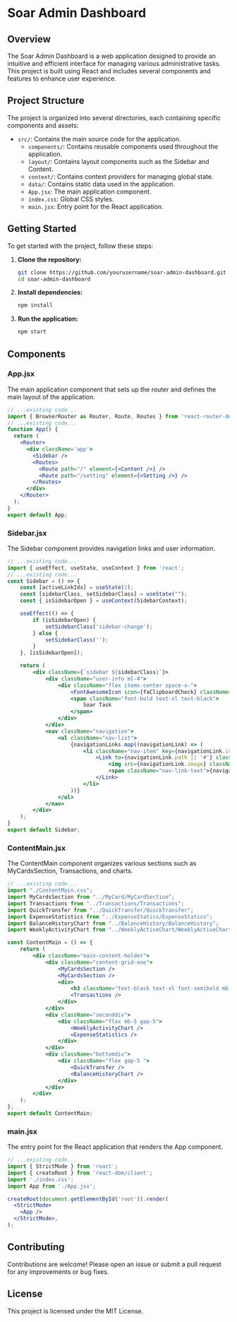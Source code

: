 # Soar Admin Dashboard

## Overview
The Soar Admin Dashboard is a web application designed to provide an intuitive and efficient interface for managing various administrative tasks. This project is built using React and includes several components and features to enhance user experience.

## Project Structure
The project is organized into several directories, each containing specific components and assets:

- `src/`: Contains the main source code for the application.
  - `components/`: Contains reusable components used throughout the application.
  - `layout/`: Contains layout components such as the Sidebar and Content.
  - `context/`: Contains context providers for managing global state.
  - `data/`: Contains static data used in the application.
  - `App.jsx`: The main application component.
  - `index.css`: Global CSS styles.
  - `main.jsx`: Entry point for the React application.

## Getting Started
To get started with the project, follow these steps:

1. **Clone the repository:**
   ```bash
   git clone https://github.com/yourusername/soar-admin-dashboard.git
   cd soar-admin-dashboard
   ```

2. **Install dependencies:**
   ```bash
   npm install
   ```

3. **Run the application:**
   ```bash
   npm start
   ```

## Components

### App.jsx
The main application component that sets up the router and defines the main layout of the application.
```jsx
// ...existing code...
import { BrowserRouter as Router, Route, Routes } from 'react-router-dom';
// ...existing code...
function App() {
  return (
    <Router>
      <div className='app'>
        <Sidebar />
        <Routes>
          <Route path="/" element={<Content />} />
          <Route path="/setting" element={<Setting />} />
        </Routes>
      </div>
    </Router>
  );
}
export default App;
```

### Sidebar.jsx
The Sidebar component provides navigation links and user information.
```jsx
// ...existing code...
import { useEffect, useState, useContext } from 'react';
// ...existing code...
const Sidebar = () => {
    const [activeLinkIdx] = useState(1);
    const [sidebarClass, setSidebarClass] = useState("");
    const { isSidebarOpen } = useContext(SidebarContext);

    useEffect(() => {
        if (isSidebarOpen) {
            setSidebarClass('sidebar-change');
        } else {
            setSidebarClass('');
        }
    }, [isSidebarOpen]);

    return (
        <div className={`sidebar ${sidebarClass}`}>
            <div className="user-info ml-4">
                <div className="flex items-center space-x-">
                    <FontAwesomeIcon icon={faClipboardCheck} className="text-white text-sm" />
                    <span className="font-bold text-xl text-black">
                        Soar Task
                    </span>
                </div>
            </div>
            <nav className="navigation">
                <ul className="nav-list">
                    {navigationLinks.map((navigationLink) => (
                        <li className="nav-item" key={navigationLink.id}>
                            <Link to={navigationLink.path || '#'} className={`nav-link ${navigationLink.id === activeLinkIdx ? 'active' : ''}`}>
                                <img src={navigationLink.image} className="nav-link-icon" alt={navigationLink.title} />
                                <span className="nav-link-text">{navigationLink.title}</span>
                            </Link>
                        </li>
                    ))}
                </ul>
            </nav>
        </div>
    );
}
export default Sidebar;
```

### ContentMain.jsx
The ContentMain component organizes various sections such as MyCardsSection, Transactions, and charts.
```jsx
// ...existing code...
import "./ContentMain.css";
import MyCardsSection from "../MyCard/MyCardSection";
import Transactions from "../Transactions/Transactions";
import QuickTransfer from "../QuickTransfer/QuickTransfer";
import ExpenseStatistics from "../ExpenseStatics/ExpenseStatics";
import BalanceHistoryChart from "../BalanceHistory/BalanceHistory";
import WeeklyActivityChart from "../WeeklyActiveChart/WeeklyActiveCharts";

const ContentMain = () => {
    return (
        <div className="main-content-holder">
            <div className="content-grid-one">
                <MyCardsSection />
                <MyCardsSection />
                <div>
                    <h3 className="text-black text-xl font-semibold mb-10 mt-5">Recent Transaction</h3>
                    <Transactions />
                </div>
            </div>
            <div className="seconddiv">
                <div className="flex mb-5 gap-5">
                    <WeeklyActivityChart />
                    <ExpenseStatistics />
                </div>
            </div>
            <div className="bottomdiv">
                <div className="flex gap-5 ">
                    <QuickTransfer />
                    <BalanceHistoryChart />
                </div>
            </div>
        </div>
    );
};
export default ContentMain;
```

### main.jsx
The entry point for the React application that renders the App component.
```jsx
// ...existing code...
import { StrictMode } from 'react';
import { createRoot } from 'react-dom/client';
import './index.css';
import App from './App.jsx';

createRoot(document.getElementById('root')).render(
  <StrictMode>
    <App />
  </StrictMode>,
);
```

## Contributing
Contributions are welcome! Please open an issue or submit a pull request for any improvements or bug fixes.

## License
This project is licensed under the MIT License.